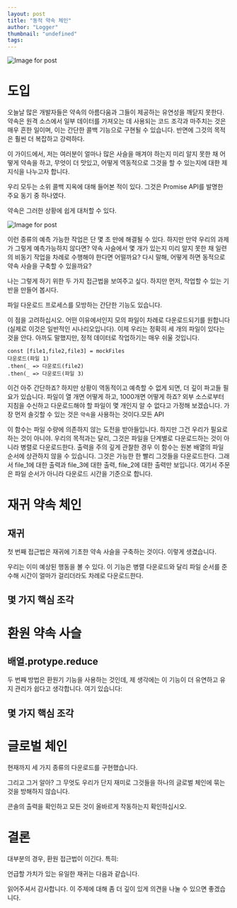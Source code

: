 ```yaml
---
layout: post
title: "동적 약속 체인"
author: "Logger"
thumbnail: "undefined"
tags: 
---
```



![Image for post](https://miro.medium.com/max/2732/1*3Lv_ke7T9sIfh7WKM1-MhA.png)

# 도입

오늘날 많은 개발자들은 약속의 아름다움과 그들이 제공하는 유연성을 깨닫지 못한다. 약속은 원격 소스에서 일부 데이터를 가져오는 데 사용되는 코드 조각과 마주치는 것은 매우 흔한 일이며, 이는 간단한 콜백 기능으로 구현될 수 있습니다. 반면에 그것의 목적은 훨씬 더 복잡하고 강력하다.

이 가이드에서, 저는 여러분이 얼마나 많은 사슬을 매겨야 하는지 미리 알지 못한 채 어떻게 약속을 하고, 무엇이 더 맛있고, 어떻게 역동적으로 그것을 할 수 있는지에 대한 제 지식을 나누고자 합니다.

우리 모두는 소위 콜백 지옥에 대해 들어본 적이 있다. 그것은 Promise API를 발명한 주요 동기 중 하나였다.

약속은 그러한 상황에 쉽게 대처할 수 있다.

![Image for post](https://miro.medium.com/max/1856/1*1rlNjMeVyQJhA0EdgJL1sw.png)

이런 종류의 예측 가능한 작업은 단 몇 초 만에 해결될 수 있다. 하지만 만약 우리의 과제가 그렇게 예측가능하지 않다면? 약속 사슬에서 몇 개가 있는지 미리 알지 못한 채 일련의 비동기 작업을 차례로 수행해야 한다면 어떨까요? 다시 말해, 어떻게 하면 동적으로 약속 사슬을 구축할 수 있을까요?

나는 그렇게 하기 위한 두 가지 접근법을 보여주고 싶다. 하지만 먼저, 작업할 수 있는 기반을 만들어 봅시다.

파일 다운로드 프로세스를 모방하는 간단한 기능도 있습니다.

이 점을 고려하십시오. 어떤 이유에서인지 모의 파일이 차례로 다운로드되기를 원합니다(실제로 이것은 일반적인 시나리오입니다). 이제 우리는 정확히 세 개의 파일이 있다는 것을 안다. 아까도 말했지만, 정적 데이터로 작업하기는 매우 쉬울 것입니다.

```undefined
const [file1,file2,file3] = mockFiles
다운로드(파일 1)
.then(_ => 다운로드(file2)
.then(_ => 다운로드(파일 3)
```

이건 아주 간단하죠? 하지만 상황이 역동적이고 예측할 수 없게 되면, 더 깊이 파고들 필요가 있습니다. 파일이 열 개면 어떻게 하고, 1000개면 어떻게 하죠? 외부 소스로부터 지침을 수신하고 다운로드해야 할 파일이 몇 개인지 알 수 없다고 가정해 보겠습니다. 가장 먼저 솔깃할 수 있는 것은 `약속`을 사용하는 것이다.모든 API

이 함수는 파일 수량에 의존하지 않는 도전을 받아들입니다. 하지만 그건 우리가 필요로 하는 것이 아니야. 우리의 목적과는 달리, 그것은 파일을 단계별로 다운로드하는 것이 아니라 병렬로 다운로드한다. 출력을 주의 깊게 관찰한 경우 이 함수는 원본 배열의 파일 순서에 상관하지 않을 수 있습니다. 그것은 가능한 한 빨리 그것들을 다운로드한다. 그래서 file_1에 대한 출력과 file_3에 대한 출력, file_2에 대한 출력만 보입니다. 여기서 주문은 파일 순서가 아니라 다운로드 시간을 기준으로 합니다.

# 재귀 약속 체인

## 재귀

첫 번째 접근법은 재귀에 기초한 약속 사슬을 구축하는 것이다. 이렇게 생겼습니다.

우리는 이미 예상된 행동을 볼 수 있다. 이 기능은 병렬 다운로드와 달리 파일 순서를 준수해 시간이 얼마가 걸리더라도 차례로 다운로드한다.

## 몇 가지 핵심 조각

# 환원 약속 사슬

## 배열.protype.reduce

두 번째 방법은 환원기 기능을 사용하는 것인데, 제 생각에는 이 기능이 더 유연하고 유지 관리가 쉽다고 생각합니다. 여기 있습니다:

## 몇 가지 핵심 조각

# 글로벌 체인

현재까지 세 가지 종류의 다운로드를 구현했습니다.

그리고 그거 알아? 그 무엇도 우리가 단지 재미로 그것들을 하나의 글로벌 체인에 묶는 것을 방해하지 않습니다.

콘솔의 출력을 확인하고 모든 것이 올바르게 작동하는지 확인하십시오.

# 결론

대부분의 경우, 환원 접근법이 이긴다. 특히:

언급할 가치가 있는 유일한 재귀는 다음과 같습니다.

읽어주셔서 감사합니다. 이 주제에 대해 좀 더 깊이 있게 의견을 나눌 수 있으면 좋겠습니다.